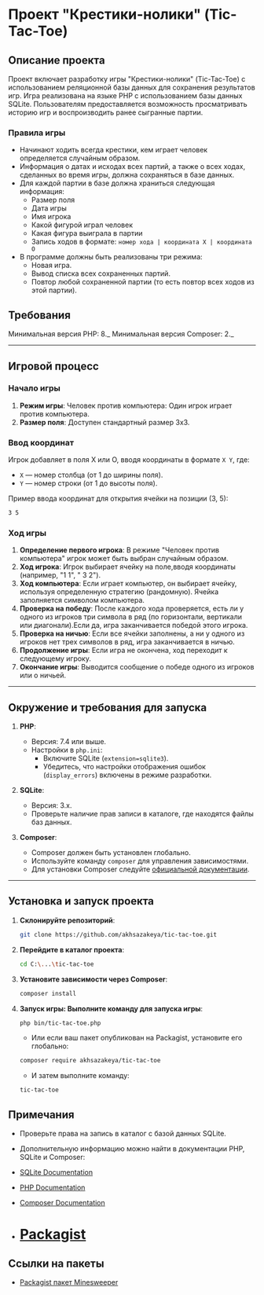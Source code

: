 # Проект "Крестики-нолики" (Tic-Tac-Toe)

## Описание проекта

Проект включает разработку игры "Крестики-нолики" (Tic-Tac-Toe) с использованием реляционной базы данных для сохранения результатов игр. Игра реализована на языке PHP с использованием базы данных SQLite. Пользователям предоставляется возможность просматривать историю игр и воспроизводить ранее сыгранные партии.

### Правила игры

- Начинают ходить всегда крестики, кем играет человек определяется случайным образом.
- Информация о датах и исходах всех партий, а также о всех ходах, сделанных во время игры, должна сохраняться в базе данных.
- Для каждой партии в базе должна храниться следующая информация:
  - Размер поля
  - Дата игры
  - Имя игрока
  - Какой фигурой играл человек
  - Какая фигура выиграла в партии
  - Запись ходов в формате:
    `номер хода | координата X | координата O`
- В программе должны быть реализованы три режима:
  - Новая игра.
  - Вывод списка всех сохраненных партий.
  - Повтор любой сохраненной партии (то есть повтор всех ходов из этой партии).

## Требования

Минимальная версия PHP: 8._
Минимальная версия Composer: 2._

---

## Игровой процесс

### Начало игры

1. **Режим игры**: Человек против компьютера: Один игрок играет против компьютера.
2. **Размер поля**: Доступен стандартный размер 3x3.

### Ввод координат

Игрок добавляет в поля Х или О, вводя координаты в формате `X Y`, где:

- `X` — номер столбца (от 1 до ширины поля).
- `Y` — номер строки (от 1 до высоты поля).

Пример ввода координат для открытия ячейки на позиции (3, 5):

```bash
3 5
```

### Ход игры

1. **Определение первого игрока**: В режиме "Человек против компьютера" игрок может быть выбран случайным образом.
2. **Ход игрока**: Игрок выбирает ячейку на поле,вводя координаты (например, "1 1", " 3 2").
3. **Ход компьютера**: Если играет компьютер, он выбирает ячейку, используя определенную стратегию (рандомную).
   Ячейка заполняется символом компьютера.
4. **Проверка на победу**: После каждого хода проверяется, есть ли у одного из игроков три символа в ряд
   (по горизонтали, вертикали или диагонали).Если да, игра заканчивается победой этого игрока.
5. **Проверка на ничью**: Если все ячейки заполнены, а ни у одного из игроков нет трех символов в ряд,
   игра заканчивается в ничью.
6. **Продолжение игры**: Если игра не окончена, ход переходит к следующему игроку.
7. **Окончание игры**: Выводится сообщение о победе одного из игроков или о ничьей.

---

## Окружение и требования для запуска

1. **PHP**:

   - Версия: 7.4 или выше.
   - Настройки в `php.ini`:
     - Включите SQLite (`extension=sqlite3`).
     - Убедитесь, что настройки отображения ошибок (`display_errors`) включены в режиме разработки.

2. **SQLite**:

   - Версия: 3.x.
   - Проверьте наличие прав записи в каталоге, где находятся файлы баз данных.

3. **Composer**:
   - Composer должен быть установлен глобально.
   - Используйте команду `composer` для управления зависимостями.
   - Для установки Composer следуйте [официальной документации](https://getcomposer.org/doc/00-intro.md).

---

## Установка и запуск проекта

1. **Склонируйте репозиторий**:

   ```bash
   git clone https://github.com/akhsazakeya/tic-tac-toe.git
   ```

2. **Перейдите в каталог проекта**:

   ```bash
   cd C:\...\tic-tac-toe
   ```

3. **Установите зависимости через Composer**:

   ```bash
   composer install
   ```

4. **Запуск игры: Выполните команду для запуска игры**:

   ```bash
   php bin/tic-tac-toe.php
   ```

   - Или если ваш пакет опубликован на Packagist, установите его глобально:

   ```bash
   composer require akhsazakeya/tic-tac-toe
   ```

   - И затем выполните команду:

   ```bash
   tic-tac-toe
   ```

## Примечания

- Проверьте права на запись в каталог с базой данных SQLite.

- Дополнительную информацию можно найти в документации PHP, SQLite и Composer:

- [SQLite Documentation](https://www.sqlite.org/docs.html)
- [PHP Documentation](https://www.php.net/docs.php)
- [Composer Documentation](https://getcomposer.org/doc/)

- # [Packagist](https://packagist.org/packages/akhsazakeya/tic-tac-toe)

## Ссылки на пакеты

- [Packagist пакет Minesweeper](https://packagist.org/packages/akhsazakeya/tic-tac-toe)
